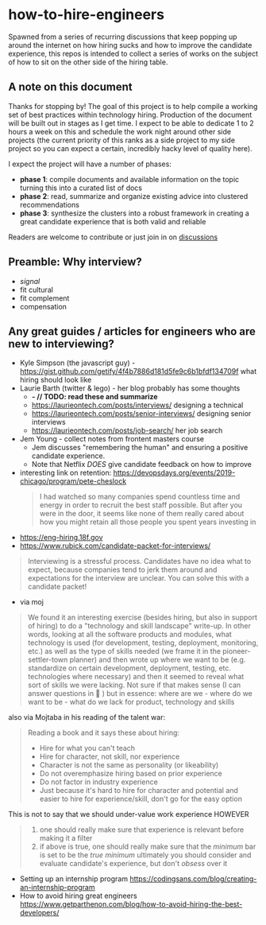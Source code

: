 # how-to-hire-engineers
Spawned from a series of recurring discussions that keep popping up around the internet on how hiring sucks and how to improve the candidate experience, this repos is intended to collect a series of works on the subject of how to sit on the other side of the hiring table.

## A note on this document

Thanks for stopping by! The goal of this project is to help compile a working set of best practices within technology hiring. Production of the document will be built out in stages as I get time. I expect to be able to dedicate 1 to 2 hours a week on this and schedule the work night around other side projects (the current priority of this ranks as a side project to my side project so you can expect a certain, incredibly hacky level of quality here).

I expect the project will have a number of phases:

- **phase 1**: compile documents and available information on the topic turning this into a curated list of docs
- **phase 2**: read, summarize and organize existing advice into clustered recommendations
- **phase 3**: synthesize the clusters into a robust framework in creating a great candidate experience that is both valid and reliable

Readers are welcome to contribute or just join in on [discussions](https://github.com/AlexChesser/how-to-hire-engineers/discussions)

## Preamble: Why interview?

- _signal_
- fit cultural
- fit complement
- compensation

## Any great guides / articles for engineers who are new to interviewing?

- Kyle Simpson (the javascript guy) - <https://gist.github.com/getify/4f4b7886d181d5fe9c6b1bfdf134709f> what hiring should look like
- Laurie Barth (twitter & lego) - her blog probably has some thoughts
  - **- // TODO: read these and summarize**
  - <https://laurieontech.com/posts/interviews/> designing a technical
  - <https://laurieontech.com/posts/senior-interviews/> designing senior interviews
  - <https://laurieontech.com/posts/job-search/> her job search
- Jem Young - collect notes from frontent masters course
  - Jem discusses "remembering the human" and ensuring a positive candidate experience.
  - Note that Netflix *DOES* give candidate feedback on how to improve
- interesting link on retention: https://devopsdays.org/events/2019-chicago/program/pete-cheslock 
  > I had watched so many companies spend countless time and energy in order to recruit the best staff possible. But after you were in the door, it seems like none of them really cared about how you might retain all those people you spent years investing in
- https://eng-hiring.18f.gov
- https://www.rubick.com/candidate-packet-for-interviews/
> Interviewing is a stressful process. Candidates have no idea what to expect, because companies tend to jerk them around and expectations for the interview are unclear. You can solve this with a candidate packet!
- via moj
> We found it an interesting exercise (besides hiring, but also in support of hiring) to do a "technology and skill landscape" write-up.
In other words, looking at all the software products and modules, what technology is used (for development, testing, deployment, monitoring, etc.) as well as the type of skills needed (we frame it in the pioneer-settler-town planner) and then wrote up where we want to be (e.g. standardize on certain development, deployment, testing, etc. technologies where necessary) and then it seemed to reveal what sort of skills we were lacking.
Not sure if that makes sense (I can answer questions in :thread: ) but in essence: where are we - where do we want to be - what do we lack for product, technology and skills

also via Mojtaba in his reading of the talent war:

> Reading a book and it says these about hiring:
> - Hire for what you can't teach
> - Hire for character, not skill, nor experience
> - Character is not the same as personality (or likeability)
> - Do not overemphasize hiring based on prior experience
> - Do not factor in industry experience
> - Just because it's hard to hire for character and potential and easier to hire for experience/skill, don't go for the easy option

This is not to say that we should under-value work experience HOWEVER 

> 1. one should really make sure that experience is relevant before making it a filter
> 1. if above is true, one should really make sure that the _minimum_ bar is set to be the _true minimum_
> ultimately you should consider and evaluate candidate's experience, but don't _obsess_ over it

- Setting up an internship program <https://codingsans.com/blog/creating-an-internship-program>
- How to avoid hiring great engineers <https://www.getparthenon.com/blog/how-to-avoid-hiring-the-best-developers/>

